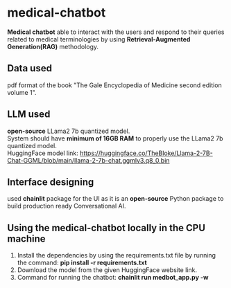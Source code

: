 # medical-chatbot
**Medical chatbot** able to interact with the users and respond to their queries related to medical terminologies by using **Retrieval-Augmented Generation(RAG)** methodology.

## Data used
pdf format of the book "The Gale Encyclopedia of Medicine second edition volume 1".

## LLM used
**open-source** LLama2 7b quantized model. <br/>
System should have **minimum of 16GB RAM** to properly use the LLama2 7b quantized model. <br/>
HuggingFace model link: https://huggingface.co/TheBloke/Llama-2-7B-Chat-GGML/blob/main/llama-2-7b-chat.ggmlv3.q8_0.bin

## Interface designing
used **chainlit** package for the UI as it is an **open-source** Python package to build production ready Conversational AI.

## Using the medical-chatbot locally in the CPU machine
1) Install the dependencies by using the requirements.txt file by running the command: **pip install -r requirements.txt**
2) Download the model from the given HuggingFace website link.
3) Command for running the chatbot: **chainlit run medbot_app.py -w**
